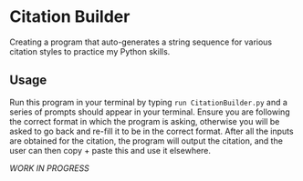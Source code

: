 # Citation Builder
Creating a program that auto-generates a string sequence for various citation styles to practice my Python skills.

## Usage
Run this program in your terminal by typing
`run CitationBuilder.py` and a series of prompts should appear in your terminal. Ensure you are following the correct format in which the program is asking,
otherwise you will be asked to go back and re-fill it to be in the correct format.
After all the inputs are obtained for the citation, the program will output the citation, and the user can then copy + paste this and use it elsewhere.

*WORK IN PROGRESS*

